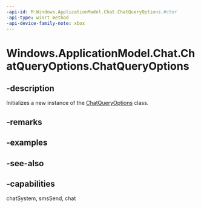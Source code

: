 ```yaml
---
-api-id: M:Windows.ApplicationModel.Chat.ChatQueryOptions.#ctor
-api-type: winrt method
-api-device-family-note: xbox
---
```


<!-- Method syntax
public ChatQueryOptions()
-->

# Windows.ApplicationModel.Chat.ChatQueryOptions.ChatQueryOptions

## -description
Initializes a new instance of the [ChatQueryOptions](chatqueryoptions.md) class.

## -remarks

## -examples

## -see-also

## -capabilities
chatSystem, smsSend, chat
